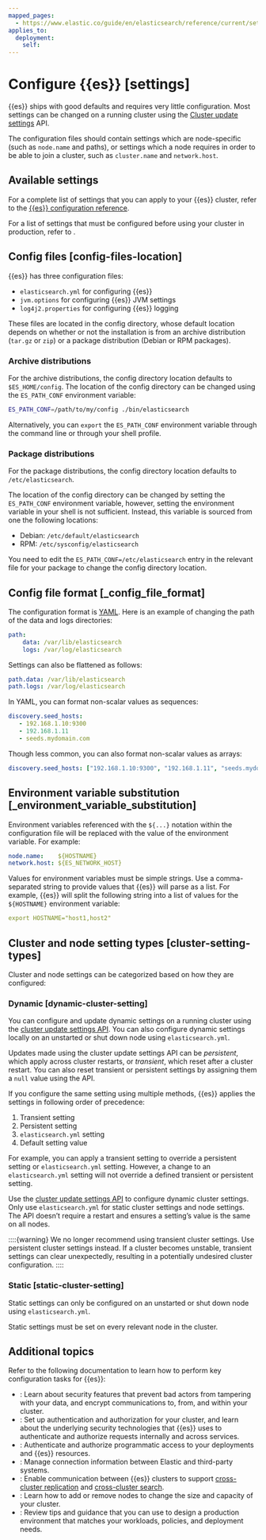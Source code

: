 ```yaml
---
mapped_pages:
  - https://www.elastic.co/guide/en/elasticsearch/reference/current/settings.html
applies_to:
  deployment:
    self:
---
```


# Configure {{es}} [settings]

{{es}} ships with good defaults and requires very little configuration. Most settings can be changed on a running cluster using the [Cluster update settings](https://www.elastic.co/docs/api/doc/elasticsearch/operation/operation-cluster-put-settings) API.

The configuration files should contain settings which are node-specific (such as `node.name` and paths), or settings which a node requires in order to be able to join a cluster, such as `cluster.name` and `network.host`.

## Available settings

For a complete list of settings that you can apply to your {{es}} cluster, refer to the [{{es}} configuration reference](elasticsearch://reference/elasticsearch/configuration-reference/index.md).

For a list of settings that must be configured before using your cluster in production, refer to [](/deploy-manage/deploy/self-managed/important-settings-configuration.md).


## Config files [config-files-location] 

{{es}} has three configuration files:

* `elasticsearch.yml` for configuring {{es}}
* `jvm.options` for configuring {{es}} JVM settings
* `log4j2.properties` for configuring {{es}} logging

These files are located in the config directory, whose default location depends on whether or not the installation is from an archive distribution (`tar.gz` or `zip`) or a package distribution (Debian or RPM packages).

### Archive distributions

For the archive distributions, the config directory location defaults to `$ES_HOME/config`. The location of the config directory can be changed using the `ES_PATH_CONF` environment variable:

```sh
ES_PATH_CONF=/path/to/my/config ./bin/elasticsearch
```

Alternatively, you can `export` the `ES_PATH_CONF` environment variable through the command line or through your shell profile.

### Package distributions

For the package distributions, the config directory location defaults to `/etc/elasticsearch`. 

The location of the config directory can be changed by setting the `ES_PATH_CONF` environment variable, however, setting the environment variable in your shell is not sufficient. Instead, this variable is sourced from one the following locations:

* Debian: `/etc/default/elasticsearch` 
* RPM: `/etc/sysconfig/elasticsearch` 

You need to edit the `ES_PATH_CONF=/etc/elasticsearch` entry in the relevant file for your package to change the config directory location.


## Config file format [_config_file_format] 

The configuration format is [YAML](https://yaml.org/). Here is an example of changing the path of the data and logs directories:

```yaml
path:
    data: /var/lib/elasticsearch
    logs: /var/log/elasticsearch
```

Settings can also be flattened as follows:

```yaml
path.data: /var/lib/elasticsearch
path.logs: /var/log/elasticsearch
```

In YAML, you can format non-scalar values as sequences:

```yaml
discovery.seed_hosts:
   - 192.168.1.10:9300
   - 192.168.1.11
   - seeds.mydomain.com
```

Though less common, you can also format non-scalar values as arrays:

```yaml
discovery.seed_hosts: ["192.168.1.10:9300", "192.168.1.11", "seeds.mydomain.com"]
```


## Environment variable substitution [_environment_variable_substitution] 

Environment variables referenced with the `${...}` notation within the configuration file will be replaced with the value of the environment variable. For example:

```yaml
node.name:    ${HOSTNAME}
network.host: ${ES_NETWORK_HOST}
```

Values for environment variables must be simple strings. Use a comma-separated string to provide values that {{es}} will parse as a list. For example, {{es}} will split the following string into a list of values for the `${HOSTNAME}` environment variable:

```yaml
export HOSTNAME="host1,host2"
```

## Cluster and node setting types [cluster-setting-types] 

Cluster and node settings can be categorized based on how they are configured:

### Dynamic [dynamic-cluster-setting]

You can configure and update dynamic settings on a running cluster using the [cluster update settings API](https://www.elastic.co/docs/api/doc/elasticsearch/operation/operation-cluster-put-settings). You can also configure dynamic settings locally on an unstarted or shut down node using `elasticsearch.yml`.

Updates made using the cluster update settings API can be *persistent*, which apply across cluster restarts, or *transient*, which reset after a cluster restart. You can also reset transient or persistent settings by assigning them a `null` value using the API.

If you configure the same setting using multiple methods, {{es}} applies the settings in following order of precedence:

1. Transient setting
2. Persistent setting
3. `elasticsearch.yml` setting
4. Default setting value

For example, you can apply a transient setting to override a persistent setting or `elasticsearch.yml` setting. However, a change to an `elasticsearch.yml` setting will not override a defined transient or persistent setting.

Use the [cluster update settings API](https://www.elastic.co/docs/api/doc/elasticsearch/operation/operation-cluster-put-settings) to configure dynamic cluster settings. Only use `elasticsearch.yml` for static cluster settings and node settings. The API doesn’t require a restart and ensures a setting’s value is the same on all nodes.

::::{warning} 
We no longer recommend using transient cluster settings. Use persistent cluster settings instead. If a cluster becomes unstable, transient settings can clear unexpectedly, resulting in a potentially undesired cluster configuration.
::::


### Static [static-cluster-setting]

Static settings can only be configured on an unstarted or shut down node using `elasticsearch.yml`.

Static settings must be set on every relevant node in the cluster.

## Additional topics

Refer to the following documentation to learn how to perform key configuration tasks for {{es}}: 

* [](/deploy-manage/security.md): Learn about security features that prevent bad actors from tampering with your data, and encrypt communications to, from, and within your cluster.
* [](/deploy-manage/users-roles/cluster-or-deployment-auth.md): Set up authentication and authorization for your cluster, and learn about the underlying security technologies that {{es}} uses to authenticate and authorize requests internally and across services.
* [](/deploy-manage/api-keys.md): Authenticate and authorize programmatic access to your deployments and {{es}} resources.
* [](/deploy-manage/manage-connectors.md): Manage connection information between Elastic and third-party systems.
* [](/deploy-manage/remote-clusters.md): Enable communication between {{es}} clusters to support [cross-cluster replication](/deploy-manage/tools/cross-cluster-replication.md) and [cross-cluster search](/solutions/search/cross-cluster-search.md).
* [](/deploy-manage/maintenance/add-and-remove-elasticsearch-nodes.md): Learn how to add or remove nodes to change the size and capacity of your cluster.
* [](/deploy-manage/production-guidance.md): Review tips and guidance that you can use to design a production environment that matches your workloads, policies, and deployment needs.